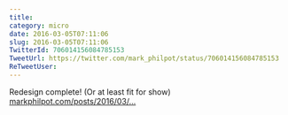 ```yaml
---
title: 
category: micro
date: 2016-03-05T07:11:06
slug: 2016-03-05T07:11:06
TwitterId: 706014156084785153
TweetUrl: https://twitter.com/mark_philpot/status/706014156084785153
ReTweetUser: 
---
```


Redesign complete! (Or at least fit for show) [markphilpot.com/posts/2016/03/…](https://markphilpot.com/posts/2016/03/03/redesign/)